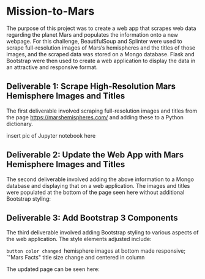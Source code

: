 # Mission-to-Mars

The purpose of this project was to create a web app that scrapes web data regarding the planet Mars and populates the information onto a new webpage. For this challenge, BeautifulSoup and Splinter were used to scrape full-resolution images of Mars’s hemispheres and the titles of those images, and the scraped data was stored on a Mongo database. Flask and Bootstrap were then used to create a web application to display the data in an attractive and responsive format.

## Deliverable 1: Scrape High-Resolution Mars Hemisphere Images and Titles
The first deliverable involved scraping full-resolution images and titles from the page https://marshemispheres.com/ and adding these to a Python dictionary. 

insert pic of Jupyter notebook here

## Deliverable 2: Update the Web App with Mars Hemisphere Images and Titles
The second deliverable involved adding the above information to a Mongo database and displaying that on a web application. The images and titles were populated at the bottom of the page seen here without additional Bootstrap styling:
  
## Deliverable 3: Add Bootstrap 3 Components
The third deliverable involved adding Bootstrap styling to various aspects of the web application. The style elements adjusted include:

`button color changed
`hemisphere images at bottom made responsive;
`"Mars Facts" title size change and centered in column

The updated page can be seen here:
